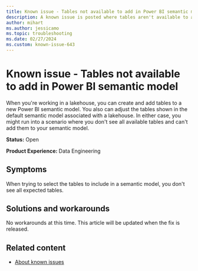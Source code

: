 ```yaml
---
title: Known issue - Tables not available to add in Power BI semantic model
description: A known issue is posted where tables aren't available to add into the Power BI semantic model.
author: mihart
ms.author: jessicamo
ms.topic: troubleshooting  
ms.date: 02/27/2024
ms.custom: known-issue-643
---
```


# Known issue - Tables not available to add in Power BI semantic model

When you're working in a lakehouse, you can create and add tables to a new Power BI semantic model. You also can adjust the tables shown in the default semantic model associated with a lakehouse. In either case, you might run into a scenario where you don't see all available tables and can't add them to your semantic model.

**Status:** Open

**Product Experience:** Data Engineering

## Symptoms

When trying to select the tables to include in a semantic model, you don't see all expected tables.

## Solutions and workarounds

No workarounds at this time. This article will be updated when the fix is released.

## Related content

- [About known issues](https://support.fabric.microsoft.com/known-issues)
